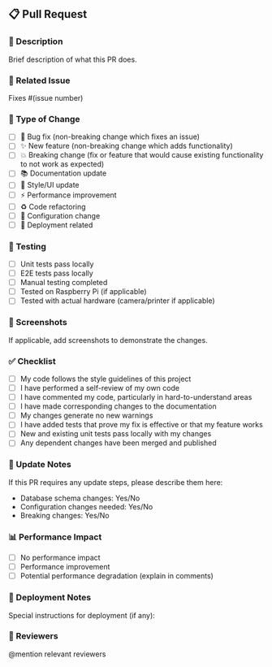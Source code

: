 ## 📋 Pull Request

### 🎯 Description
Brief description of what this PR does.

### 🔗 Related Issue
Fixes #(issue number)

### 📝 Type of Change
- [ ] 🐛 Bug fix (non-breaking change which fixes an issue)
- [ ] ✨ New feature (non-breaking change which adds functionality)
- [ ] 💥 Breaking change (fix or feature that would cause existing functionality to not work as expected)
- [ ] 📚 Documentation update
- [ ] 🎨 Style/UI update
- [ ] ⚡ Performance improvement
- [ ] ♻️ Code refactoring
- [ ] 🔧 Configuration change
- [ ] 🚀 Deployment related

### 🧪 Testing
- [ ] Unit tests pass locally
- [ ] E2E tests pass locally
- [ ] Manual testing completed
- [ ] Tested on Raspberry Pi (if applicable)
- [ ] Tested with actual hardware (camera/printer if applicable)

### 📸 Screenshots
If applicable, add screenshots to demonstrate the changes.

### ✅ Checklist
- [ ] My code follows the style guidelines of this project
- [ ] I have performed a self-review of my own code
- [ ] I have commented my code, particularly in hard-to-understand areas
- [ ] I have made corresponding changes to the documentation
- [ ] My changes generate no new warnings
- [ ] I have added tests that prove my fix is effective or that my feature works
- [ ] New and existing unit tests pass locally with my changes
- [ ] Any dependent changes have been merged and published

### 🔄 Update Notes
If this PR requires any update steps, please describe them here:
- Database schema changes: Yes/No
- Configuration changes needed: Yes/No
- Breaking changes: Yes/No

### 📊 Performance Impact
- [ ] No performance impact
- [ ] Performance improvement
- [ ] Potential performance degradation (explain in comments)

### 🚀 Deployment Notes
Special instructions for deployment (if any):

### 👥 Reviewers
@mention relevant reviewers